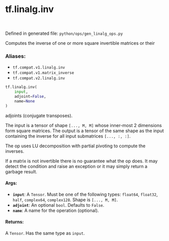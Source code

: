 <div itemscope itemtype="http://developers.google.com/ReferenceObject">
<meta itemprop="name" content="tf.linalg.inv" />
<meta itemprop="path" content="Stable" />
</div>

# tf.linalg.inv

<!-- Insert buttons -->

<table class="tfo-notebook-buttons tfo-api" align="left">
</table>

Defined in generated file: `python/ops/gen_linalg_ops.py`



<!-- Start diff -->
Computes the inverse of one or more square invertible matrices or their

### Aliases:

* `tf.compat.v1.linalg.inv`
* `tf.compat.v1.matrix_inverse`
* `tf.compat.v2.linalg.inv`


``` python
tf.linalg.inv(
    input,
    adjoint=False,
    name=None
)
```



<!-- Placeholder for "Used in" -->

adjoints (conjugate transposes).

The input is a tensor of shape `[..., M, M]` whose inner-most 2 dimensions
form square matrices. The output is a tensor of the same shape as the input
containing the inverse for all input submatrices `[..., :, :]`.

The op uses LU decomposition with partial pivoting to compute the inverses.

If a matrix is not invertible there is no guarantee what the op does. It
may detect the condition and raise an exception or it may simply return a
garbage result.

#### Args:


* <b>`input`</b>: A `Tensor`. Must be one of the following types: `float64`, `float32`, `half`, `complex64`, `complex128`.
  Shape is `[..., M, M]`.
* <b>`adjoint`</b>: An optional `bool`. Defaults to `False`.
* <b>`name`</b>: A name for the operation (optional).


#### Returns:

A `Tensor`. Has the same type as `input`.
